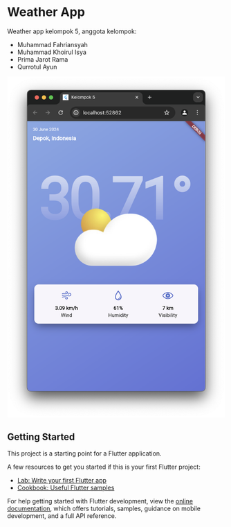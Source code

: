 # Weather App

Weather app kelompok 5, anggota kelompok:
- Muhammad Fahriansyah
- Muhammad Khoirul Isya
- Prima Jarot Rama
- Qurrotul Ayun

![Screenshot](https://github.com/fachryansyah/tugas-akhir-mp-kel-5-weather-app/blob/main/ss.png?raw=true)

## Getting Started

This project is a starting point for a Flutter application.

A few resources to get you started if this is your first Flutter project:

- [Lab: Write your first Flutter app](https://docs.flutter.dev/get-started/codelab)
- [Cookbook: Useful Flutter samples](https://docs.flutter.dev/cookbook)

For help getting started with Flutter development, view the
[online documentation](https://docs.flutter.dev/), which offers tutorials,
samples, guidance on mobile development, and a full API reference.
